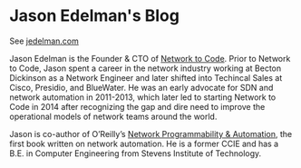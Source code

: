 # Jason Edelman's Blog

See [jedelman.com](https://jedelman.com)

Jason Edelman is the Founder & CTO of [Network to Code](https://networktocode.com). Prior to Network to Code, Jason spent a career in the network industry working at Becton Dickinson as a Network Engineer and later shifted into Techincal Sales at Cisco, Presidio, and BlueWater. He was an early advocate for SDN and network automation in 2011-2013, which later led to starting Network to Code in 2014 after recognizing the gap and dire need to improve the operational models of network teams around the world.

Jason is co-author of O’Reilly’s [Network Programmability & Automation](https://www.amazon.com/Network-Programmability-Automation-Next-Generation-Engineer/dp/1491931256/ref=asc_df_1491931256/?tag=hyprod-20&linkCode=df0&hvadid=266005469508&hvpos=&hvnetw=g&hvrand=3301613766181528110&hvpone=&hvptwo=&hvqmt=&hvdev=c&hvdvcmdl=&hvlocint=&hvlocphy=9003592&hvtargid=pla-424579065743&psc=1), the first book written on network automation. He is a former CCIE and has a B.E. in Computer Engineering from Stevens Institute of Technology.

